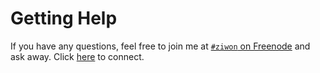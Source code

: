 # Getting Help

If you have any questions, feel free to join me at [`#ziwon` on Freenode](irc://irc.freenode.net/ziwon) and ask away. Click [here](https://kiwiirc.com/client/irc.freenode.net/ziwon) to connect.
